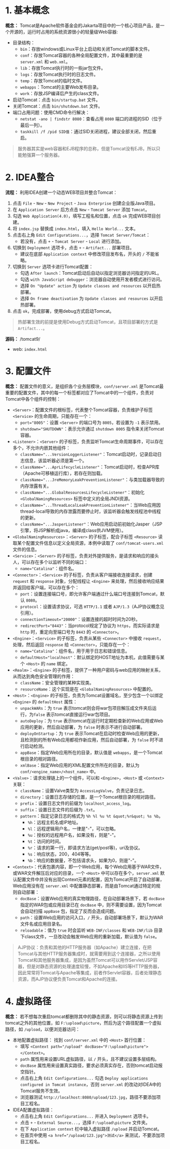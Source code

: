 # 1. 基本概念

**概念：** Tomcat是Apache软件基金会的Jakarta项目中的一个核心项目产品，是一个开源的，运行时占用的系统资源很小的轻量级Web容器:
- 目录结构：
    - `bin`：存放windows或Linux平台上启动和关闭Tomcat的脚本文件。
    - `conf`：存放Tomcat容器的各种全局配置文件，其中最重要的是 `server.xml` 和 `web.xml`。
    - `lib`：存放Tomcat执行时的一些jar包文件。
    - `logs`：存放Tomcat执行时的日志文件。
    - `temp`：存放Tomcat的临时文件。
    - `webapps`：Tomcat的主要Web发布目录。
    - `work`：存放JSP编译后产生的class文件。
- 启动Tomcat：点击 `bin/startup.bat` 文件。
- 关闭Tomcat：点击 `bin/shutdown.bat` 文件。
- 端口占用问题：使用CMD命令行解决：
    - `netstat -ano | findstr 8080`：查看占用 `8080` 端口的进程的SID（位于最后一列）。
    - `taskkill /f /pid SID值`：通过SID关闭进程，建议全部关闭，然后重启。

> 服务器其实是web容器和EJB程序的总称，但是Tomcat没有EJB，所以只能勉强算一个服务器。

# 2. IDEA整合

**流程：** 利用IDEA创建一个动态WEB项目并整合Tomcat：
1. 点击 `File` - `New` - `New Project` - `Java Enterprise` 创建企业版Java项目。
2. 在 `Application Server` 后方点击 `New` - `Tomcat Server` 添加 `Tomcat`。
3. 勾选 `Web Application(4.0)`，填写工程名和位置，点击 `ok` 完成WEB项目创建。
4. 将 `index.jsp` 替换成 `index.html`，填入 `Hello World...` 文本。
5. 点击右上角 `Edit Configurations...`，选择 `Tomcat Server/Tomcat`：
    - 若没有，点击 `+` - `Tomcat Server` - `Local` 进行添加。
6. 切换到 `Deployment` 选项卡，点击 `+` - `Artifact...` 部署项目。
    - 建议在底部 `Application context` 中修改项目发布名，开头的 `/` 不能省略。
7. 切换到 `Server` 选项卡进行Tomcat配置：
    - 勾选 `After launch`：Tomcat启动后自动以指定浏览器访问指定的URL。
    - 勾选 `with JavaScript debugger`：浏览器自动使用开发者模式进行访问。
    - 选择 `On "Update" action` 为 `Update classes and resources` 以开启热部署。
    - 选择 `On frame deactivation` 为 `Update classes and resources` 以开启热部署。
8. 点击 `ok`，完成部署，使用debug方式启动Tomcat。

> 热部署生效的前提是使用Debug方式启动Tomcat，且项目部署的方式是 `Artifact...`。

**源码：** /tomcat9/
- web: `index.html`

# 3. 配置文件

**概念：** 配置文件的意义，是组织各个业务层模块，`conf/server.xml` 是Tomcat最重要的配置文件，其中的每一个标签都对应了Tomcat中的一个组件，负责对Tomcat中各个组件的控制：
- `<Server>`：配置文件的根标签，代表整个Tomcat容器，负责维护子标签 `<Service>` 的生命周期，只能存在一个：
    - `port="8005"`：设置 `<Server>` 的端口号为 `8005`，若设置为 `-1` 表示禁用。
    - `shutdown="SHUTDOWN"`：表示允许通过 `shutdown 8005` 指令来关闭Tomcat容器。
- `<Listener>`：`<Server>` 的子标签，负责监听Tomcat生命周期事件，可以存在多个，不允许内嵌其他组件：
    - `className="...VersionLoggerListener"`：Tomcat启动时，记录启动日志信息，该监听器必须是第一个。
    - `className="...AprLifecycleListener"`：Tomcat启动时，检查APR库（Apache可移植运行库），若存在则加载。
    - `className="...JreMemoryLeakPreventionListener"`：与类加载器导致的内存泄露有关。
    - `className="...GlobalResourcesLifecycleListener"`：初始化 `<GlobalNamingResources>` 标签中定义的全局JNDI资源。
    - `className="...ThreadLocalLeakPreventionListener"`：当Web应用因thread-local导致的内存泄露而要停止时，该监听器会触发线程池中线程的更新。
    - `className="...JasperListener"`：Web应用启动前初始化Jasper（JSP引擎，将JSP解析成java，编译成class供JVM使用）。
- `<GlobalNamingResources>`：`<Server>` 的子标签，配合子标签 `<Resource>` 读取某个配置文件信息以定义全局资源，本例中读取了 `conf/tomcat-users.xml` 文件的信息。
- `<Service>`：`<Server>` 的子标签，负责对外提供服务，是请求和响应的接头人，可以存在多个以监听不同的端口：
    - `name="Catalina"`：组件名。
- `<Connector>`：`<Service>` 的子标签，负责从客户端接收连接请求，创建 `request` 和 `response` 对象，分配线程让 `<Engine>` 来处理，然后接收响应结果并返回给客户端，可以存在多个：
    - `port`：设置连接端口号，即允许客户端通过什么端口号连接到Tomcat，默认 `8080`。
    - `protocol`：设置请求协议，可选 `HTTP/1.1` 或者 `AJP/1.3`（AJP协议概念见引用）。
    - `connectionTimeout="20000"`：设置连接的超时时间为20秒。
    - `redirectPort="8443"`：当protocol规定了协议为 `https`，而实际请求是 `http` 时，重定向至端口号为 `8443` 的 `<Connector>`。
- `<Engine>`：`<Service>` 的子标签，负责从某些 `<Connector>` 中接收 `request`，处理，然后返回 `response` 给 `<Connector>`，只能存在一个：
    - `name="Catalina"`：组件名，用于用于日志和错误信息。
    - `defaultHost="localhost"`：默认绑定的HOST地址为本机，此值需要与某个 `<Host>` 的 `name` 绑定。
- `<Realm>`：`<Engine>` 的子标签，提供了一种用户密码与web应用的映射关系，从而达到角色安全管理的作用：
    - `className`：安全管理的某种实现类。
    - `resourceName`：这个实现是在 `<GlobalNamingResources>` 中配置的。
- `<Host>`：`<Engine>` 的子标签，负责为Tomcat设置域名，至少包含一个以绑定 `<Engine>` 的 `defaultHost` 属性：
    - `unpackWARs`：为 `true` 表示tomcat则会将war包项目解压成文件夹后运行，为`false` 表示tomcat直接运行war包项目。
    - `autoDeploy`：为 `true` 表示tomcat在运行时定期检查新的Web应用或Web应用的更新，然后自动部署，为 `false` 时表示不进行自动部署。
    - `deployOnStartup`：为 `true` 表示Tomcat在启动时检查Web应用的更新，且检测到的所有Web应用都视作新应用，然后自动部署，为 `false` 时不进行启动检测。
    - `appBase`：指定Web应用所在的目录，默认值是 `webapps`，是一个Tomcat根目录的相对路径。
    - `xmlBase`：指定Web应用的XML配置文件所在的目录，默认为 `conf/<engine_name>/<host_name>` 中。
- `<Valve>`：请求处理链上的一个组件，可以和 `<Engine>`，`<Host>` 或 `<Context>` 关联：
    - `className`：设置Valve类型为 `AccessLogValve`，负责记录日志。
    - `directory`：设置日志存储的位置，是一个Tomcat根目录的相对路径。
    - `prefix`：设置日志文件的前缀为 `localhost_access_log`。
    - `suffix`：设置日志文件的后缀为 `.txt`。
    - `pattern`：指定记录日志的格式为 `%h %l %u %t &quot;%r&quot; %s %b`。
        - `%h`：远程主机名或IP地址。
        - `%l`：远程逻辑用户名，一律是"-"，可以忽略。
        - `%u`：授权的远程用户名，如果没有，则是"-"。
        - `%t`：访问的时间。
        - `%r`：请求的第一行，即请求方法(get/post等)，uri及协议。
        - `%s`：响应状态，200，404等等。
        - `%b`：响应的数据量，不包括请求头，如果为0，则是"-"。
- `<Context>`：代表包裹内容，即一个Web应用，每个Web应用基于WAR文件，或WAR文件解压后对应的目录，一个 `<Host>` 中可以存在多个，`server.xml` 默认配置文件中并没有出现Context元素的配置，因为Tomcat开启了自动部署，Web应用没有在 `server.xml` 中配置静态部署，而是由Tomcat通过特定的规则自动部署：
    - `docBase`：设置Web应用的真实物理路径，在自动部署场景下，若 `docBase` 指定的WAR包或应用目录已在 `docBase` 中，则不需要设置，因为Tomcat会自动扫描 `appBase` 包，指定了反而会造成问题。
    - `path`：设置Web应用的访问入口，`/` 开头，自动部署场景下，默认为WAR文件名或应用目录名。
    - `reloadable`：值为 `true` 时会监听 `WEB-INF/classes` 和 `WEB-INF/lib` 目录下class文件，一旦改动会触发Web应用的重新加载，默认值为 `false`。

> AJP协议：负责和其他的HTTP服务器（如Apache）建立连接，在把Tomcat与其他HTTP服务器集成时，就需要用到这个连接器，之所以使用Tomcat和其他服务器集成，是因为虽然Tomcat可以用作Servlet/JSP容器，但是对静态资源的处理速度较慢，不如Apache和IIS等HTTP服务器，因此常常将Tomcat与Apache等集成，前者作Servlet容器，后者处理静态资源，而AJP协议便负责Tomcat和Apache的连接。

# 4. 虚拟路径

**概念：** 若不想每次重启tomcat都删除其中的静态资源，则可以将静态资源上传到tomcat之外的其他位置，如 `F:\upload\picture`，然后为这个路径配置一个虚拟路径，如 `/upload`，以便浏览器访问：
- 本地配置虚拟路径： 找到 `conf/server.xml` 中的 `<Host>` 首行位置：
    - 填写 `<Context path="/upload" docBase="F:\upload\picture"></Context>`。
    - `path` 属性用来设置URL虚拟路径，以 `/` 开头，且不建议设置多层结构。
    - `docBase` 属性用来设置真实路径，要求必须真实存在，否则tomcat启动报空指针。
    - 点击右上角 `Edit Configurations...` 勾选 `Deploy applications configured in Tomcat instance`，否则 `server.xml` 的改动对IDEA中的Tomcat服务不生效。
    - 浏览器测试 `http://localhost:8080/upload/123.jpg`，路径不要添加项目工程名。
- IDEA配置虚拟路径：
    - 点击右上角 `Edit Configurations...` 并进入 `Deployment` 选项卡。
    - 点击 `+` - `External Source...`，选择 `F:\upload\picture` 文件夹。
    - 在下 `Application context` 栏中输入虚拟路径 `/upload` 并启动Tomcat。
    - 在首页中使用 `<a href="/upload/123.jpg">测试</a>` 来测试，不要添加项目工程名。